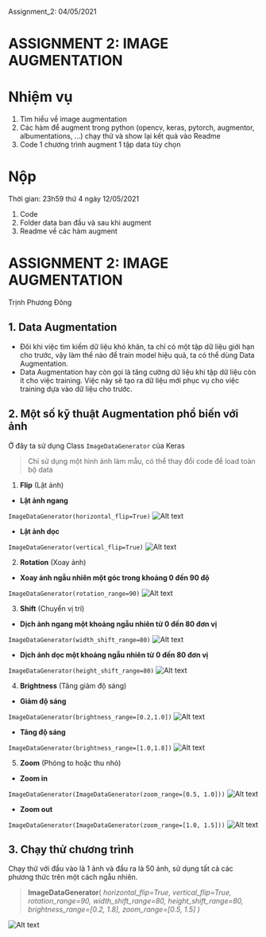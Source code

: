 Assignment_2: 04/05/2021

# ASSIGNMENT 2: IMAGE AUGMENTATION

# Nhiệm vụ

1. Tìm hiểu về image augmentation
2. Các hàm để augment trong python (opencv, keras, pytorch, augmentor, albumentations, ...) chạy thử và show lại kết quả vào Readme
3. Code 1 chương trình augment 1 tập data tùy chọn

# Nộp

Thời gian: 23h59 thứ 4 ngày 12/05/2021

1. Code
2. Folder data ban đầu và sau khi augment
3. Readme về các hàm augment

# ASSIGNMENT 2: IMAGE AUGMENTATION

Trịnh Phương Đông

## 1. Data Augmentation

- Đôi khi việc tìm kiếm dữ liệu khó khăn, ta chỉ có một tập dữ liệu giới hạn cho trước, vậy làm thế nào để train model hiệu quả, ta có thể dùng Data Augmentation.
- Data Augmentation hay còn gọi là tăng cường dữ liệu khi tập dữ liệu còn ít cho việc training. Việc này sẽ tạo ra dữ liệu mới phục vụ cho việc training dựa vào dữ liệu cho trước.

## 2. Một số kỹ thuật Augmentation phổ biến với ảnh

Ở đây ta sử dụng Class `ImageDataGenerator` của Keras

> Chỉ sử dụng một hình ảnh làm mẫu, có thể thay đổi code để load toàn bộ data

1. **Flip** (Lật ảnh)

- **Lật ảnh ngang**


`ImageDataGenerator(horizontal_flip=True)`
![Alt text](Sample_Image/Flip_1.png "Flip")

- **Lật ảnh dọc**


`ImageDataGenerator(vertical_flip=True)`
![Alt text](Sample_Image/Flip_2.png "Flip")

2. **Rotation** (Xoay ảnh)

- **Xoay ảnh ngẫu nhiên một góc trong khoảng 0 đến 90 độ**


`ImageDataGenerator(rotation_range=90)`
![Alt text](Sample_Image/Rotation.png "Rotation")

3. **Shift** (Chuyển vị trí)

- **Dịch ảnh ngang một khoảng ngẫu nhiên từ 0 đến 80 đơn vị**


`ImageDataGenerator(width_shift_range=80)`
![Alt text](Sample_Image/Width.png "Width")

- **Dịch ảnh dọc một khoảng ngẫu nhiên từ 0 đến 80 đơn vị**


`ImageDataGenerator(height_shift_range=80)`
![Alt text](Sample_Image/Height.png "Height")

4. **Brightness** (Tăng giảm độ sáng)

- **Giảm độ sáng**


`ImageDataGenerator(brightness_range=[0.2,1.0])`
![Alt text](Sample_Image/Bright_1.png "Darker")

- **Tăng độ sáng**


`ImageDataGenerator(brightness_range=[1.0,1.8])`
![Alt text](Sample_Image/Bright_2.png "Lighter")

5. **Zoom** (Phóng to hoặc thu nhỏ)

- **Zoom in**


`ImageDataGenerator(ImageDataGenerator(zoom_range=[0.5, 1.0]))`
![Alt text](Sample_Image/Zoom_in.png "Zoom")

- **Zoom out**


`ImageDataGenerator(ImageDataGenerator(zoom_range=[1.0, 1.5]))`
![Alt text](Sample_Image/Zoom_out.png "Zoom")

## 3. Chạy thử chương trình

Chạy thử với đầu vào là 1 ảnh và đầu ra là 50 ảnh, sử dụng tất cả các phương thức trên một cách ngẫu nhiên.

> **ImageDataGenerator**(
> _horizontal_flip=True,
> vertical_flip=True,
> rotation_range=90,
> width_shift_range=80,
> height_shift_range=80,
> brightness_range=[0.2, 1.8],
> zoom_range=[0.5, 1.5]
> )_

![Alt text](Sample_Image/Example.png "Example")
